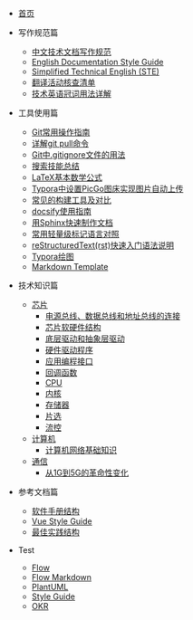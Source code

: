 * [首页](/)
* 写作规范篇

  * [中文技术文档写作规范](写作规范篇/中文技术文档写作规范.md)
  * [English Documentation Style Guide](写作规范篇/EnglishDocumentationStyleGuide.md)
  * [Simplified Technical English (STE)](写作规范篇/SimplifiedTechnicalEnglish(STE).md)
  * [翻译活动核查清单](写作规范篇/翻译活动核查清单.md)
  * [技术英语冠词用法详解](写作规范篇/技术英语冠词用法详解.md)
* 工具使用篇

  * [Git常用操作指南](工具使用篇/Git常用操作指南.md)
  * [详解git pull命令](工具使用篇/详解gitpull命令.md)
  * [Git中.gitignore文件的用法](工具使用篇/Git中.gitignore文件的用法.md)
  * [搜索技能总结](工具使用篇/搜索技能总结.md)
  * [LaTeX基本数学公式](工具使用篇/LaTeX基本数学公式.md)
  * [Typora中设置PicGo图床实现图片自动上传](工具使用篇/Typora中设置PicGo图床实现图片自动上传.md)
  * [常见的构建工具及对比](工具使用篇/常见的构建工具及对比.md)
  * [docsify使用指南](工具使用篇/docsify使用指南.md)
  * [用Sphinx快速制作文档](工具使用篇/用Sphinx快速制作文档.md) 
  * [常用轻量级标记语言对照](工具使用篇/常用轻量级标记语言对照.md)
  * [reStructuredText(rst)快速入门语法说明](工具使用篇/reStructuredText(rst)快速入门语法说明.md)
  * [Typora绘图](工具使用篇/Typora绘图.html)
  * [Markdown Template](工具使用篇/MarkdownFileTemplate.md)
* 技术知识篇

  * [芯片](技术知识篇/芯片/)
    * [电源总线、数据总线和地址总线的连接](技术知识篇/芯片/电源总线、数据总线和地址总线的连接.md)
    * [芯片软硬件结构](技术知识篇/芯片/芯片软硬件结构.md)
    * [底层驱动和抽象层驱动](技术知识篇/芯片/底层驱动和抽象层驱动.md)
    * [硬件驱动程序](技术知识篇/芯片/硬件驱动程序.md)
    * [应用编程接口](技术知识篇/芯片/API.md)
    * [回调函数](技术知识篇/芯片/回调函数.md)
    * [CPU](技术知识篇/芯片/CPU.md)
    * [内核](技术知识篇/芯片/内核.md)
    * [存储器](技术知识篇/芯片/存储器.md)
    * [片选](技术知识篇/芯片/片选.md)
    * [流控](技术知识篇/芯片/流控.md)
  * [计算机](技术知识篇/计算机/)
    * [计算机网络基础知识](技术知识篇/计算机/计算机网络基础知识.md)
  * [通信](技术知识篇/通信/)
    * [从1G到5G的革命性变化](技术知识篇/通信/从1G到5G的革命性变化.md)
* 参考文档篇
  * [软件手册结构](参考文档篇/软件手册结构.md)
  * [Vue Style Guide](参考文档篇/VueStyleGuide.md)
  * [最佳实践结构](参考文档篇/最佳实践结构.md)
* Test
  * [Flow](Test/Flow.html)
  * [Flow Markdown](Test/Flow.md)
  * [PlantUML](Test/PlantUML_Language_Reference_Guide_zh.pdf)
  * [Style Guide](Test/WuqiStyleGuide7.19.docx)
  * [OKR](Test/HowCanWePlaywithOKR.pptx)

